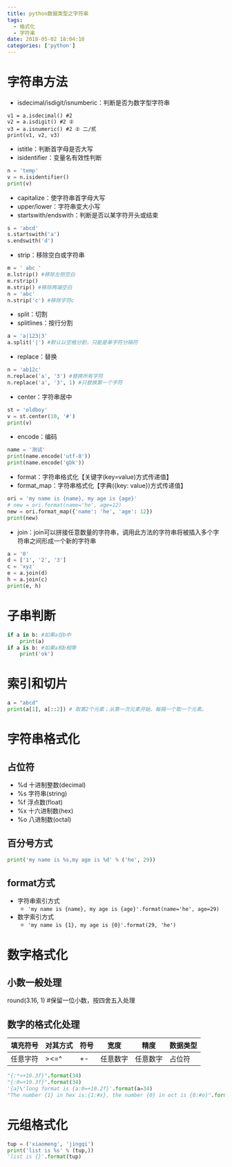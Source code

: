 ```yaml
---
title: python数据类型之字符串
tags:
  - 格式化
  - 字符串
date: 2018-05-02 18:04:10
categories: ['python']
---
```


# 字符串方法
* isdecimal/isdigit/isnumberic：判断是否为数字型字符串
```
v1 = a.isdecimal() #2
v2 = a.isdigit() #2 ②
v3 = a.isnumeric() #2 ② 二/贰
print(v1, v2, v3)
```
* istitle：判断首字母是否大写
* isidentifier：变量名有效性判断

```python
n = 'temp'
v = n.isidentifier()
print(v)
```

* capitalize：使字符串首字母大写
* upper/lower：字符串变大小写
* startswith/endswith：判断是否以某字符开头或结束

```python
s = 'abcd'
s.startswith('a')
s.endswith('d')
```

* strip：移除空白或字符串

```python
m = ' abc '
m.lstrip() #移除左侧空白
m.rstrip()
m.strip() #移除两端空白
n = 'abc'
n.strip('c') #移除字符c
```

* split：切割
* splitlines：按行分割

```python
a = 'a|123|3'
a.split('|') #默认以空格分割，只能是单字符分隔符
```

* replace：替换

```python
n = 'ab12c'
n.replace('a', '3') #替换所有字符
n.replace('a', '3', 1) #只替换第一个字符
```

* center：字符串居中

```python
st = 'oldboy'
v = st.center(10, '#')
print(v)
```

* encode：编码

```python
name = '测试'
print(name.encode('utf-8'))
print(name.encode('gbk'))
```

* format：字符串格式化【关键字(key=value)方式传递值】
* format_map：字符串格式化【字典({key: value})方式传递值】

```python
ori = 'my name is {name}, my age is {age}'
# new = ori.format(name='he', age=12)
new = ori.format_map({'name': 'he', 'age': 12})
print(new)
```

* join：join可以拼接任意数量的字符串，调用此方法的字符串将被插入多个字符串之间形成一个新的字符串

```python 
a = '0'
d = ['1', '2', '3']
c = 'xyz'
e = a.join(d)
h = a.join(c)
print(e, h)
```
# 子串判断
```python
if a in b: #如果a在b中
    print(a)
if a is b: #如果a和b相等
    print('ok')
```
# 索引和切片
```python
a = "abcd"
print(a[1], a[::2]) # 取第2个元素；从第一次元素开始，每隔一个取一个元素。
```

# 字符串格式化
## 占位符
* %d 十进制整数(decimal)
* %s 字符串(string)
* %f 浮点数(float)
* %x 十六进制数(hex)
* %o 八进制数(octal)

## 百分号方式
```python
print('my name is %s,my age is %d' % ('he', 29))
```

## format方式
* 字符串索引方式
    - `'my name is {name}, my age is {age}'.format(name='he', age=29)`
* 数字索引方式
    - `'my name is {1}, my age is {0}'.format(29, 'he')`

# 数字格式化
## 小数一般处理
round(3.16, 1) #保留一位小数，按四舍五入处理

## 数字的格式化处理

| 填充符号 | 对其方式 | 符号 |   宽度   |   精度   | 数据类型 |
|----------|----------|------|----------|----------|----------|
| 任意字符 | ><=^     | +-   | 任意数字 | 任意数字 | 占位符   |

```python
"{:*>+10.3f}".format(34)
"{:0=+10.3f}".format(34)
'{a}\'long format is {a:0=+10.2f}'.format(a=34)
"The number {1} in hex is:{1:#x}, the number {0} in oct is {0:#o}".format(45, 4746)
```

# 元组格式化
```python
tup = ('xiaomeng', 'jingqi')
print('list is %s' % (tup,))
'list is {}'.format(tup)
```
